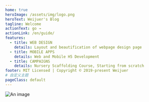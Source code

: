 ```yaml
---
home: true
heroImage: /assets/img/logo.png
heroText: Weijuer's Blog
tagline: Welcome
actionText: go →
actionLink: /en/guide/
features:
  - title: WEB DESIGN
    details: Layout and beautification of webpage design page
  - title: MOBILE APPS
    details: Web and Mobile H5 Development
  - title: CAMPAIGNS
    details: Nursery Scaffolding Course, Starting from scratch
footer: MIT Licensed | Copyright © 2019-present Weijuer
# 自定义主题
pageClass: default
---
```


![An image](/blog/assets/img/keep-running.gif)